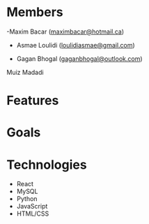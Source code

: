 # Members

-Maxim Bacar (maximbacar@hotmail.ca)

- Asmae Loulidi (loulidiasmae@gmail.com)

- Gagan Bhogal (gaganbhogal@outlook.com)

Muiz Madadi


# Features


# Goals

# Technologies

- React
- MySQL
- Python
- JavaScript
- HTML/CSS

